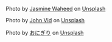 Photo by <a href="https://unsplash.com/@jasmine_waheed?utm_content=creditCopyText&utm_medium=referral&utm_source=unsplash">Jasmine Waheed</a> on <a href="https://unsplash.com/photos/shallow-focus-photography-of-cabbage-lkgqwgVOFXg?utm_content=creditCopyText&utm_medium=referral&utm_source=unsplash">Unsplash</a>
      
Photo by <a href="https://unsplash.com/@vanvid?utm_content=creditCopyText&utm_medium=referral&utm_source=unsplash">John Vid</a> on <a href="https://unsplash.com/photos/a-couple-of-tomatoes-sitting-on-top-of-a-table-vHYhSH_dzFg?utm_content=creditCopyText&utm_medium=referral&utm_source=unsplash">Unsplash</a>
      
Photo by <a href="https://unsplash.com/@fukayamamo?utm_content=creditCopyText&utm_medium=referral&utm_source=unsplash">おにぎり</a> on <a href="https://unsplash.com/photos/green-leaf-in-clear-glass-bottle-K6Es5obcs0s?utm_content=creditCopyText&utm_medium=referral&utm_source=unsplash">Unsplash</a>
      